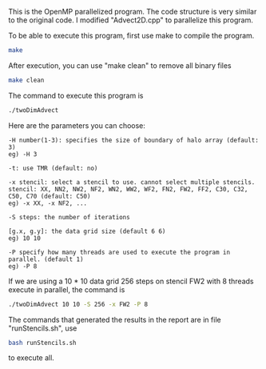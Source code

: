 This is the OpenMP parallelized program. The code structure is very similar to the original code.
I modified "Advect2D.cpp" to parallelize this program.

To be able to execute this program, first use make to compile the program.

```bash
make
```

After execution, you can use "make clean" to remove all binary files

```bash
make clean
```

The command to execute this program is

```bash
./twoDimAdvect 
```

Here are the parameters you can choose:


    -H number(1-3): specifies the size of boundary of halo array (default: 3)
    eg) -H 3

    -t: use TMR (default: no)

    -x stencil: select a stencil to use. cannot select multiple stencils. 
    stencil: XX, NN2, NW2, NF2, WN2, WW2, WF2, FN2, FW2, FF2, C30, C32, C50, C70 (default: C50) 
    eg) -x XX, -x NF2, ...
 
    -S steps: the number of iterations

    [g.x, g.y]: the data grid size (default 6 6)
    eg) 10 10
    
    -P specify how many threads are used to execute the program in parallel. (default 1)
    eg) -P 8
    
If we are using a 10 * 10 data grid 256 steps on stencil FW2 with 8 threads execute in parallel, the command is
```bash
./twoDimAdvect 10 10 -S 256 -x FW2 -P 8
```

The commands that generated the results in the report are in file "runStencils.sh", use
```bash
bash runStencils.sh
```
to execute all.